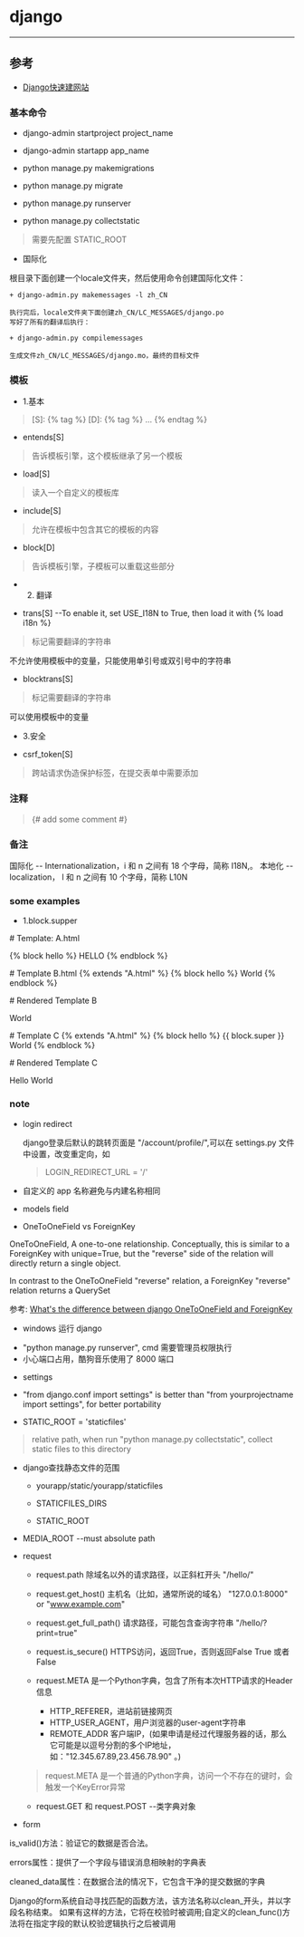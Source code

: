 # django

---

## 参考

* [Django快速建网站][1]

[1]: http://zozoz.github.io/myblog/2015/08/28/django%E5%BF%AB%E9%80%9F%E6%90%AD%E5%BB%BA%E4%B8%80%E4%B8%AA%E7%BD%91%E7%AB%99/

### 基本命令

* django-admin startproject project_name

* django-admin startapp app_name

* python manage.py makemigrations

* python manage.py migrate

* python manage.py runserver

* python manage.py collectstatic

> 需要先配置 STATIC_ROOT

* 国际化

根目录下面创建一个locale文件夹，然后使用命令创建国际化文件：

    + django-admin.py makemessages -l zh_CN

    执行完后，locale文件夹下面创建zh_CN/LC_MESSAGES/django.po
    写好了所有的翻译后执行：

    + django-admin.py compilemessages

    生成文件zh_CN/LC_MESSAGES/django.mo，最终的目标文件

### 模板

* 1.基本

> [S]: {% tag %}
> [D]: {% tag %} ... {% endtag %}

* entends[S]

> 告诉模板引擎，这个模板继承了另一个模板

* load[S]

> 读入一个自定义的模板库

* include[S]

> 允许在模板中包含其它的模板的内容

* block[D]

> 告诉模板引擎，子模板可以重载这些部分

* 2. 翻译

* trans[S] --To enable it, set USE_I18N to True, then load it with {% load i18n %}

> 标记需要翻译的字符串

不允许使用模板中的变量，只能使用单引号或双引号中的字符串

* blocktrans[S]

> 标记需要翻译的字符串

可以使用模板中的变量

* 3.安全

* csrf_token[S]

> 跨站请求伪造保护标签，在提交表单中需要添加

### 注释

> {# add some comment #}

### 备注

国际化 -- Internationalization，i 和 n 之间有 18 个字母，简称 I18N,。
本地化 -- localization， l 和 n 之间有 10 个字母，简称 L10N

### some examples

* 1.block.supper

\# Template: A.html
<html>
    <head></head>
    <body>
        {% block hello %}
            HELLO
        {% endblock %}
    </body>
</html>

\# Template B.html
{% extends "A.html" %}
{% block hello %}
World
{% endblock %}

\# Rendered Template B
<html>
    <head></head>
    <body>
World
    </body>
</html>

\# Template C
{% extends "A.html" %}
{% block hello %}
{{ block.super }} World
{% endblock %}


\# Rendered Template C
<html>
    <head></head>
    <body>
Hello World
    </body>
</html>

### note

* login redirect

    django登录后默认的跳转页面是 "/account/profile/",可以在 settings.py 文件中设置，改变重定向，如

    > LOGIN_REDIRECT_URL = '/'

* 自定义的 app 名称避免与内建名称相同

* models field

-  OneToOneField vs ForeignKey

OneToOneField, A one-to-one relationship. Conceptually, this is similar to a ForeignKey with unique=True, but the "reverse" side of the relation will directly return a single object.

In contrast to the OneToOneField "reverse" relation, a ForeignKey "reverse" relation returns a QuerySet

参考: [What's the difference between django OneToOneField and ForeignKey][10]


[10]: http://stackoverflow.com/questions/5870537/whats-the-difference-between-django-onetoonefield-and-foreignkey

* windows 运行 django

- "python manage.py runserver", cmd 需要管理员权限执行
- 小心端口占用，酷狗音乐使用了 8000 端口

* settings

- "from django.conf import settings" is better than "from yourprojectname import settings", for better portability

- STATIC_ROOT = 'staticfiles'

> relative path, when run "python manage.py collectstatic", collect static files to this directory

- django查找静态文件的范围

    + yourapp/static/yourapp/staticfiles

    + STATICFILES_DIRS

    + STATIC_ROOT

- MEDIA_ROOT --must absolute path

* request

    + request.path    除域名以外的请求路径，以正斜杠开头   "/hello/"
    + request.get_host()  主机名（比如，通常所说的域名） "127.0.0.1:8000" or "www.example.com"
    + request.get_full_path() 请求路径，可能包含查询字符串  "/hello/?print=true"
    + request.is_secure() HTTPS访问，返回True，否则返回False   True 或者 False

    + request.META 是一个Python字典，包含了所有本次HTTP请求的Header信息
        
        * HTTP_REFERER，进站前链接网页
        * HTTP_USER_AGENT，用户浏览器的user-agent字符串
        * REMOTE_ADDR 客户端IP，(如果申请是经过代理服务器的话，那么它可能是以逗号分割的多个IP地址，如："12.345.67.89,23.456.78.90" 。)
        
    > request.META 是一个普通的Python字典，访问一个不存在的键时，会触发一个KeyError异常
    
    +  request.GET 和 request.POST --类字典对象

* form

is_valid()方法：验证它的数据是否合法。

errors属性：提供了一个字段与错误消息相映射的字典表

cleaned_data属性：在数据合法的情况下，它包含干净的提交数据的字典

Django的form系统自动寻找匹配的函数方法，该方法名称以clean_开头，并以字段名称结束。 如果有这样的方法，它将在校验时被调用;自定义的clean_func()方法将在指定字段的默认校验逻辑执行之后被调用
